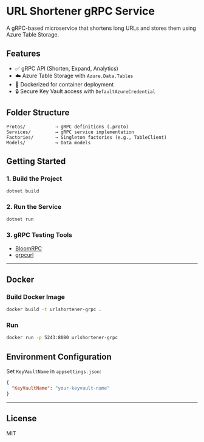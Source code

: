 # URL Shortener gRPC Service

A gRPC-based microservice that shortens long URLs and stores them using Azure Table Storage.

## Features

- ✅ gRPC API (Shorten, Expand, Analytics)
- ☁️ Azure Table Storage with `Azure.Data.Tables`
- 🐳 Dockerized for container deployment
- 🔒 Secure Key Vault access with `DefaultAzureCredential`

## Folder Structure

```
Protos/           → gRPC definitions (.proto)
Services/         → gRPC service implementation
Factories/        → Singleton factories (e.g., TableClient)
Models/           → Data models
```

## Getting Started

### 1. Build the Project

```bash
dotnet build
```

### 2. Run the Service

```bash
dotnet run
```

### 3. gRPC Testing Tools

- [BloomRPC](https://github.com/bloomrpc/bloomrpc)
- [grpcurl](https://github.com/fullstorydev/grpcurl)

---

## Docker

### Build Docker Image

```bash
docker build -t urlshortener-grpc .
```

### Run

```bash
docker run -p 5243:8080 urlshortener-grpc
```

## Environment Configuration

Set `KeyVaultName` in `appsettings.json`:

```json
{
  "KeyVaultName": "your-keyvault-name"
}
```

---

## License

MIT
